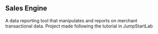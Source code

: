 ## Sales Engine
A data reporting tool that manipulates and reports on merchant transactional data. Project made following the tutorial in JumpStartLab

